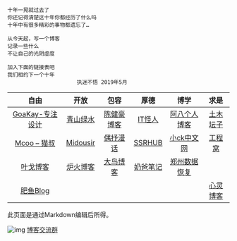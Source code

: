 ```
十年一晃就过去了
你还记得清楚这十年你都经历了什么吗
十年中有很多精彩的事物都遗忘了…

从今天起，写一个博客
记录一些什么
不让自己的光阴虚度

加入下面的链接表吧
我们相约下一个十年
                      执迷不悟 2019年5月
```



|                  自由                  |                 开放                  |                  包容                  |                  厚德                   |                    博学                    |                求是                |
| :------------------------------------: | :-----------------------------------: | :------------------------------------: | :-------------------------------------: | :----------------------------------------: | :--------------------------------: |
| [GoaKay-专注设计](https://goakay.com/) | [青山绿水](https://www.huhexian.com/) | [陈健豪博客](https://chenjianhao.com/) |     [IT怪人](http://www.360jcw.cn/)     |  [阿八个人博客](https://www.abboke.com/)   | [土木坛子](https://tumutanzi.com/) |
|  [Mcoo – 猫叔](https://www.mcoo.cc/)   | [Midousir](http://www.midousir.com/)  |      [偶抒漫话](https://osmh.cn/)      |     [SSRHUB](https://myssrhub.com/)     | [小ck中文网](https://www.charleskeith.cc/) | [工程窝](http://www.wuxiaohu.cn/)  |
|   [叶戈博客](http://blog.xjqxz.top/)   |  [炉火博客](https://www.lhsite.cn/)   |  [大鸟博客](https://www.daniao.org/)   | [奶爸笔记](https://blog.naibabiji.com/) | [郑州数据恢复](http://www.huiyudata.com/)  |                                    |
|  [肥鱼Blog](https://www.feiyuyu.net/)  |                                       |                                        |                                         |                                            | [心灵博客](http://blog.dngz.net/)  |



此页面是通过Markdown编辑后所得。                         

![img](https://dtz9.net/1078503@gmail.com.gif)                [博客交流群](https://t.me/link1078503)                

